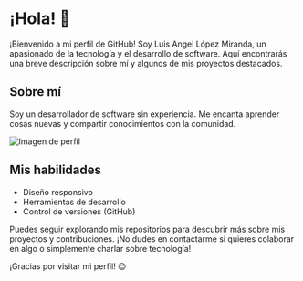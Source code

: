 # ¡Hola! 👋

¡Bienvenido a mi perfil de GitHub! Soy Luis Angel López Miranda, un apasionado de la tecnología y el desarrollo de software. Aquí encontrarás una breve descripción sobre mí y algunos de mis proyectos destacados.

## Sobre mí

Soy un desarrollador de software sin experiencia. Me encanta aprender cosas nuevas y compartir conocimientos con la comunidad.

![Imagen de perfil](https://avatars.githubusercontent.com/u/60529166?v=4)

## Mis habilidades

- Diseño responsivo
- Herramientas de desarrollo
- Control de versiones
(GitHub)

Puedes seguir explorando mis repositorios para descubrir más sobre mis proyectos y contribuciones. ¡No dudes en contactarme si quieres colaborar en algo o simplemente charlar sobre tecnología!

¡Gracias por visitar mi perfil! 😊
